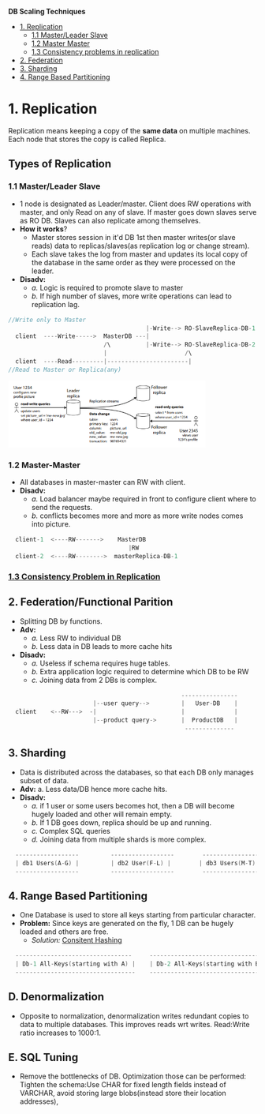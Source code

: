 **DB Scaling Techniques**
- [1. Replication](#repl)
  - [1.1 Master/Leader Slave](#ms)
  - [1.2 Master Master](#mm)
  - [1.3 Consistency problems in replication](#cp)
- [2. Federation](#fed)
- [3. Sharding](#shard)
- [4. Range Based Partitioning](#rbp)

<a name=repl></a>
# 1. Replication
Replication means keeping a copy of the **same data** on multiple machines. Each node that stores the copy is called Replica.

## Types of Replication
<a name=ms></a>
### 1.1 Master/Leader Slave
- 1 node is designated as Leader/master. Client does RW operations with master, and only Read on any of slave. If master goes down slaves serve as RO DB. Slaves can also replicate among themselves.
- **How it works**?
  - Master stores session in it'd DB 1st then master writes(or slave reads) data to replicas/slaves(as replication log or change stream).
  - Each slave takes the log from master and updates its local copy of the database in the same order as they were processed on the leader.
- **Disadv:**    
  - _a._ Logic is required to promote slave to master    
  - _b._ If high number of slaves, more write operations can lead to replication lag.
```c
//Write only to Master
                                       |-Write--> RO-SlaveReplica-DB-1
  client  ----Write----->  MasterDB ---|                           
                           /\          |-Write--> RO-SlaveReplica-DB-2
                           |                      /\
  client  ----Read---------|-----------------------|
//Read to Master or Replica(any)
```
<img src=master_slave.PNG width=400/>

<a name=mm></a>
### 1.2 Master-Master
- All databases in master-master can RW with client.
- **Disadv:** 
  - _a._ Load balancer maybe required in front to configure client where to send the requests.    
  - _b._ conflicts becomes more and more as more write nodes comes into picture.
```c
  client-1  <----RW------->    MasterDB
                                  |RW
  client-2  <----RW-------->  masterReplica-DB-1
```

<a name=cp></a>
### [1.3 Consistency Problem in Replication](https://github.com/amitkumar50/Code-examples/blob/master/System-Design/Concepts/Bottlenecks_of_Distributed_Systems/Bottlenecks.md)

<a name=fed></a>
## 2. Federation/Functional Parition
- Splitting DB by functions. 
- **Adv:** 
  - _a._ Less RW to individual DB    
  - _b._ Less data in DB leads to more cache hits
- **Disadv:** 
  - *a.* Useless if schema requires huge tables.
  - *b.* Extra application logic required to determine which DB to be RW
  - *c.* Joining data from 2 DBs is complex.
```c
                                                 ----------------
                        |--user query-->         |   User-DB    |
  client    <--RW--->  -|                        |              |
                        |--product query->       |  ProductDB   |
                                                  --------------
```                                                                                           

<a name=shard></a>
## 3. Sharding
- Data is distributed across the databases, so that each DB only manages subset of data.
- **Adv:** a. Less data/DB hence more cache hits.
- **Disadv:** 
  - *a.* if 1 user or some users becomes hot, then a DB will become hugely loaded and other will remain empty.
  - *b.* If 1 DB goes down, replica should be up and running.
  - *c.* Complex SQL queries
  - *d.* Joining data from multiple shards is more complex.
```c
  ------------------         ------------------        -----------------          -----------------
  | db1 Users(A-G) |         | db2 User(F-L) |        | db3 Users(M-T) |         | db4 Users(U-Z) |
  ------------------         ------------------        ------------------         ------------------
```

<a name=rbp></a>
## 4. Range Based Partitioning
- One Database is used to store all keys starting from particular character.
- **Problem:** Since keys are generated on the fly, 1 DB can be hugely loaded and others are free.
  - *Solution:* [Consitent Hashing](/System-Design/Concepts/Hashing/Consistent_Hashing.md)
```c
  ---------------------------------     --------------------------------- 
  | Db-1 All-Keys(starting with A) |    | Db-2 All-Keys(starting with B) |    ..
  ----------------------------------    ----------------------------------
```

## D. Denormalization
- Opposite to normalization, denormalization writes redundant copies to data to multiple databases. This improves reads wrt writes. Read:Write ratio increases to 1000:1.

## E. SQL Tuning
- Remove the bottlenecks of DB. Optimization those can be performed: Tighten the schema:Use CHAR for fixed length fields instead of VARCHAR, avoid storing large blobs(instead store their location addresses), 
